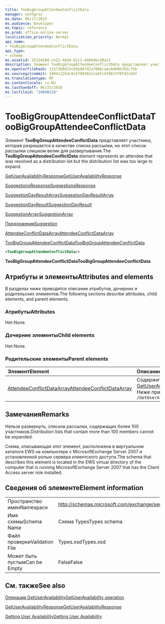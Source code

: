 ```yaml
---
title: TooBigGroupAttendeeConflictData
manager: sethgros
ms.date: 09/17/2015
ms.audience: Developer
ms.topic: reference
ms.prod: office-online-server
localization_priority: Normal
api_name:
- TooBigGroupAttendeeConflictData
api_type:
- schema
ms.assetid: 1512428d-ce22-4da9-b1c1-446b4bcd0a21
description: Элемент TooBigGroupAttendeeConflictData представляет участника, которая разрешается в качестве списка рассылки, но этот список рассылки слишком велик для развертывания.
ms.openlocfilehash: 1137368d13cb5b88fd2a7866cadc6d69b783c75b
ms.sourcegitcommit: 34041125dc8c5f993b21cebfc4f8b72f0fd2cb6f
ms.translationtype: MT
ms.contentlocale: ru-RU
ms.lasthandoff: 06/25/2018
ms.locfileid: "19840228"
---
```

# <a name="toobiggroupattendeeconflictdata"></a><span data-ttu-id="a1210-103">TooBigGroupAttendeeConflictData</span><span class="sxs-lookup"><span data-stu-id="a1210-103">TooBigGroupAttendeeConflictData</span></span>

<span data-ttu-id="a1210-104">Элемент **TooBigGroupAttendeeConflictData** представляет участника, которая разрешается в качестве списка рассылки, но этот список рассылки слишком велик для развертывания.</span><span class="sxs-lookup"><span data-stu-id="a1210-104">The **TooBigGroupAttendeeConflictData** element represents an attendee that was resolved as a distribution list but the distribution list was too large to expand.</span></span> 
  
[<span data-ttu-id="a1210-105">GetUserAvailabilityResponse</span><span class="sxs-lookup"><span data-stu-id="a1210-105">GetUserAvailabilityResponse</span></span>](getuseravailabilityresponse.md)
  
[<span data-ttu-id="a1210-106">SuggestionsResponse</span><span class="sxs-lookup"><span data-stu-id="a1210-106">SuggestionsResponse</span></span>](suggestionsresponse.md)
  
[<span data-ttu-id="a1210-107">SuggestionDayResultArray</span><span class="sxs-lookup"><span data-stu-id="a1210-107">SuggestionDayResultArray</span></span>](suggestiondayresultarray.md)
  
[<span data-ttu-id="a1210-108">SuggestionDayResult</span><span class="sxs-lookup"><span data-stu-id="a1210-108">SuggestionDayResult</span></span>](suggestiondayresult.md)
  
[<span data-ttu-id="a1210-109">SuggestionArray</span><span class="sxs-lookup"><span data-stu-id="a1210-109">SuggestionArray</span></span>](suggestionarray.md)
  
[<span data-ttu-id="a1210-110">Предложения</span><span class="sxs-lookup"><span data-stu-id="a1210-110">Suggestion</span></span>](suggestion.md)
  
[<span data-ttu-id="a1210-111">AttendeeConflictDataArray</span><span class="sxs-lookup"><span data-stu-id="a1210-111">AttendeeConflictDataArray</span></span>](attendeeconflictdataarray.md)
  
[<span data-ttu-id="a1210-112">TooBigGroupAttendeeConflictData</span><span class="sxs-lookup"><span data-stu-id="a1210-112">TooBigGroupAttendeeConflictData</span></span>](toobiggroupattendeeconflictdata.md)
  
```xml
<TooBigGroupAttendeeConflictData/>
```

 <span data-ttu-id="a1210-113">**TooBigGroupAttendeeConflictData**</span><span class="sxs-lookup"><span data-stu-id="a1210-113">**TooBigGroupAttendeeConflictData**</span></span>
## <a name="attributes-and-elements"></a><span data-ttu-id="a1210-114">Атрибуты и элементы</span><span class="sxs-lookup"><span data-stu-id="a1210-114">Attributes and elements</span></span>

<span data-ttu-id="a1210-115">В разделах ниже приводится описание атрибутов, дочерних и родительских элементов.</span><span class="sxs-lookup"><span data-stu-id="a1210-115">The following sections describe attributes, child elements, and parent elements.</span></span>
  
### <a name="attributes"></a><span data-ttu-id="a1210-116">Атрибуты</span><span class="sxs-lookup"><span data-stu-id="a1210-116">Attributes</span></span>

<span data-ttu-id="a1210-117">Нет.</span><span class="sxs-lookup"><span data-stu-id="a1210-117">None.</span></span>
  
### <a name="child-elements"></a><span data-ttu-id="a1210-118">Дочерние элементы</span><span class="sxs-lookup"><span data-stu-id="a1210-118">Child elements</span></span>

<span data-ttu-id="a1210-119">Нет.</span><span class="sxs-lookup"><span data-stu-id="a1210-119">None.</span></span>
  
### <a name="parent-elements"></a><span data-ttu-id="a1210-120">Родительские элементы</span><span class="sxs-lookup"><span data-stu-id="a1210-120">Parent elements</span></span>

|<span data-ttu-id="a1210-121">**Элемент**</span><span class="sxs-lookup"><span data-stu-id="a1210-121">**Element**</span></span>|<span data-ttu-id="a1210-122">**Описание**</span><span class="sxs-lookup"><span data-stu-id="a1210-122">**Description**</span></span>|
|:-----|:-----|
|[<span data-ttu-id="a1210-123">AttendeeConflictDataArray</span><span class="sxs-lookup"><span data-stu-id="a1210-123">AttendeeConflictDataArray</span></span>](attendeeconflictdataarray.md) <br/> |<span data-ttu-id="a1210-124">Содержит массив данных конфликта участников, определенный в [GetUserAvailabilityRequest](getuseravailabilityrequest.md).</span><span class="sxs-lookup"><span data-stu-id="a1210-124">Contains an array of conflict data for attendees identified in the [GetUserAvailabilityRequest](getuseravailabilityrequest.md).</span></span>  <br/> <span data-ttu-id="a1210-125">Ниже приведен выражение XPath для этого элемента.</span><span class="sxs-lookup"><span data-stu-id="a1210-125">The following is the XPath expression to this element:</span></span>  <br/>  `/GetUserAvailabilityResponse/SuggestionsResponse/SuggestionDayResultArray/SuggestionDayResult[i]/SuggestionArray/Suggestion[i]/AttendeeConflictDataArray` <br/> |
   
## <a name="remarks"></a><span data-ttu-id="a1210-126">Замечания</span><span class="sxs-lookup"><span data-stu-id="a1210-126">Remarks</span></span>

<span data-ttu-id="a1210-127">Нельзя развернуть, списков рассылки, содержащих более 100 участников.</span><span class="sxs-lookup"><span data-stu-id="a1210-127">Distribution lists that contain more than 100 members cannot be expanded.</span></span>
  
<span data-ttu-id="a1210-128">Схема, описывающая этот элемент, расположена в виртуальном каталоге EWS на компьютере с MicrosoftExchange Server 2007 и установленной ролью сервера клиентского доступа.</span><span class="sxs-lookup"><span data-stu-id="a1210-128">The schema that describes this element is located in the EWS virtual directory of the computer that is running MicrosoftExchange Server 2007 that has the Client Access server role installed.</span></span>
  
## <a name="element-information"></a><span data-ttu-id="a1210-129">Сведения об элементе</span><span class="sxs-lookup"><span data-stu-id="a1210-129">Element information</span></span>

|||
|:-----|:-----|
|<span data-ttu-id="a1210-130">Пространство имен</span><span class="sxs-lookup"><span data-stu-id="a1210-130">Namespace</span></span>  <br/> |http://schemas.microsoft.com/exchange/services/2006/types  <br/> |
|<span data-ttu-id="a1210-131">Имя схемы</span><span class="sxs-lookup"><span data-stu-id="a1210-131">Schema Name</span></span>  <br/> |<span data-ttu-id="a1210-132">Схема Types</span><span class="sxs-lookup"><span data-stu-id="a1210-132">Types schema</span></span>  <br/> |
|<span data-ttu-id="a1210-133">Файл проверки</span><span class="sxs-lookup"><span data-stu-id="a1210-133">Validation File</span></span>  <br/> |<span data-ttu-id="a1210-134">Types.xsd</span><span class="sxs-lookup"><span data-stu-id="a1210-134">Types.xsd</span></span>  <br/> |
|<span data-ttu-id="a1210-135">Может быть пустым</span><span class="sxs-lookup"><span data-stu-id="a1210-135">Can be Empty</span></span>  <br/> |<span data-ttu-id="a1210-136">False</span><span class="sxs-lookup"><span data-stu-id="a1210-136">False</span></span>  <br/> |
   
## <a name="see-also"></a><span data-ttu-id="a1210-137">См. также</span><span class="sxs-lookup"><span data-stu-id="a1210-137">See also</span></span>



[<span data-ttu-id="a1210-138">Операция GetUserAvailability</span><span class="sxs-lookup"><span data-stu-id="a1210-138">GetUserAvailability operation</span></span>](getuseravailability-operation.md)
  
[<span data-ttu-id="a1210-139">GetUserAvailabilityResponse</span><span class="sxs-lookup"><span data-stu-id="a1210-139">GetUserAvailabilityResponse</span></span>](getuseravailabilityresponse.md)


[<span data-ttu-id="a1210-140">Getting User Availability</span><span class="sxs-lookup"><span data-stu-id="a1210-140">Getting User Availability</span></span>](http://msdn.microsoft.com/library/d4133fcb-9b0f-4e6b-aadf-a389da83516a%28Office.15%29.aspx)

